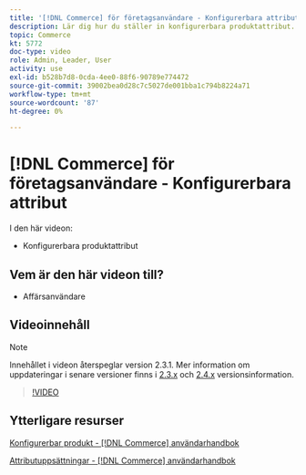```yaml
---
title: '[!DNL Commerce] för företagsanvändare - Konfigurerbara attribut'
description: Lär dig hur du ställer in konfigurerbara produktattribut.
topic: Commerce
kt: 5772
doc-type: video
role: Admin, Leader, User
activity: use
exl-id: b528b7d8-0cda-4ee0-88f6-90789e774472
source-git-commit: 39002bea0d28c7c5027de001bba1c794b8224a71
workflow-type: tm+mt
source-wordcount: '87'
ht-degree: 0%

---
```


# [!DNL Commerce] för företagsanvändare - Konfigurerbara attribut

I den här videon:

- Konfigurerbara produktattribut

## Vem är den här videon till?

- Affärsanvändare

## Videoinnehåll

>[!NOTE]
>
>Innehållet i videon återspeglar version 2.3.1. Mer information om uppdateringar i senare versioner finns i [ 2.3.x](https://devdocs.magento.com/guides/v2.3/release-notes/bk-release-notes.html) och [2.4.x](https://devdocs.magento.com/guides/v2.4/release-notes/bk-release-notes.html) versionsinformation.

>[!VIDEO](https://video.tv.adobe.com/v/35957?quality=12&learn=on)

## Ytterligare resurser

[Konfigurerbar produkt - [!DNL Commerce] användarhandbok](https://docs.magento.com/user-guide/catalog/product-create-configurable.html)

[Attributuppsättningar - [!DNL Commerce] användarhandbok](https://docs.magento.com/user-guide/stores/attribute-sets.html)
